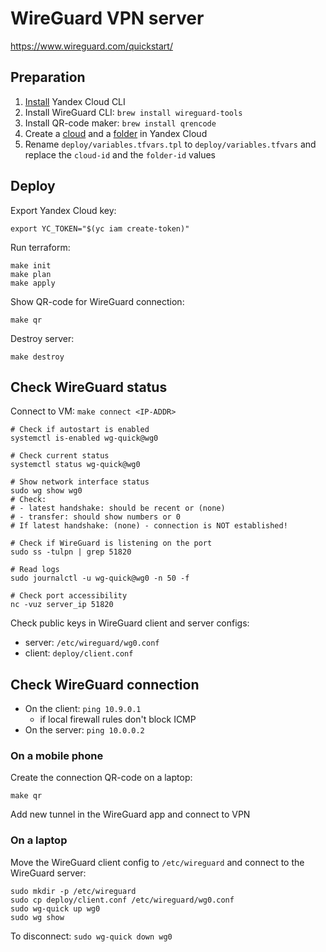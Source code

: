 # WireGuard VPN server

https://www.wireguard.com/quickstart/

## Preparation

1. [Install](https://yandex.cloud/en/docs/cli/operations/install-cli) Yandex Cloud CLI
2. Install WireGuard CLI: `brew install wireguard-tools`
3. Install QR-code maker: `brew install qrencode`
4. Create a [cloud](https://yandex.cloud/en/docs/resource-manager/operations/cloud/create) and a [folder](https://yandex.cloud/en/docs/resource-manager/operations/folder/create) in Yandex Cloud
5. Rename `deploy/variables.tfvars.tpl` to `deploy/variables.tfvars` and replace the `cloud-id` and the `folder-id` values

## Deploy

Export Yandex Cloud key:

```
export YC_TOKEN="$(yc iam create-token)"
```

Run terraform:

```
make init
make plan
make apply
```

Show QR-code for WireGuard connection:

```
make qr
```

Destroy server:

```
make destroy
```

## Check WireGuard status

Connect to VM: `make connect <IP-ADDR>`

```
# Check if autostart is enabled
systemctl is-enabled wg-quick@wg0

# Check current status
systemctl status wg-quick@wg0

# Show network interface status
sudo wg show wg0
# Check:
# - latest handshake: should be recent or (none)
# - transfer: should show numbers or 0
# If latest handshake: (none) - connection is NOT established!

# Check if WireGuard is listening on the port
sudo ss -tulpn | grep 51820

# Read logs
sudo journalctl -u wg-quick@wg0 -n 50 -f

# Check port accessibility
nc -vuz server_ip 51820
```

Check public keys in WireGuard client and server configs:

- server: `/etc/wireguard/wg0.conf`
- client: `deploy/client.conf`

## Check WireGuard connection

- On the client: `ping 10.9.0.1`
    - if local firewall rules don't block ICMP
- On the server: `ping 10.0.0.2`

### On a mobile phone

Create the connection QR-code on a laptop:

```
make qr
```

Add new tunnel in the WireGuard app and connect to VPN

### On a laptop

Move the WireGuard client config to `/etc/wireguard` and connect to the WireGuard server:

```
sudo mkdir -p /etc/wireguard
sudo cp deploy/client.conf /etc/wireguard/wg0.conf
sudo wg-quick up wg0
sudo wg show
```

To disconnect: `sudo wg-quick down wg0`
